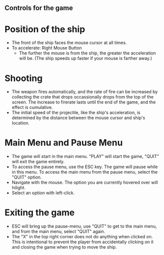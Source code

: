 ## Controls for the game

# Position of the ship
* The front of the ship faces the mouse cursor at all times.
* To accelerate: Right Mouse Button
  * The further the mouse is from the ship, the greater the acceleration will be. (The ship speeds up faster if your mouse is farther away.)
  
# Shooting
* The weapon fires automatically, and the rate of fire can be increased by collecting the crate that drops occassionally drops from the top of the screen. The increase to firerate lasts until the end of the game, and the effect is cumulative.
* The initial speed of the projectile, like the ship's acceleration, is determined by the distance between the mouse cursor and ship's location.

# Main Menu and Pause Menu
* The game will start in the main menu. "PLAY" will start the game, "QUIT" will exit the game entirely.
* To access the pause menu, use the ESC key. The game will pause while in this menu. To access the main menu from the pause menu, select the "QUIT" option.
* Navigate with the mouse. The option you are currently hovered over will hilight.
* Select an option with left-click.

# Exiting the game
* ESC will bring up the pause-menu, use "QUIT" to get to the main menu, and from the main menu, select "QUIT" again.
* The "X" in the top right corner does not do anything when clicked on. This is intentional to prevent the player from accidentally clicking on it and closing the game when trying to move the ship.
